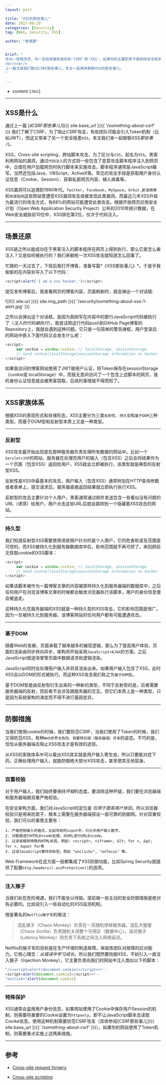 ```yaml
---
layout: post

title: "XSS的那些事儿"
date: 2017-08-29
categories: [Security]
tag: [Web, Security, XSS]

author: "袁慎建"


brief: "
作为一枚程序员，你一定经常看到或听到'CSRF'和'XSS'，如果你的主要职责不是网络安全和系统安全，有可能你能够顺溜地喊出CSRF(Cross-site request forgery)和“畸形” XSS(Cross-site scripting)的全称，但对其背后的原理却模棱两可。
<br/><br/>
上一篇文章我们聊过CSRF那些事儿，本文一起再来聊聊XSS的那些事儿。
"

---
```


* content
{:toc}

---

## XSS是什么
通过上一篇 [*《CSRF那些事儿》*]({{ site.base_url }}{{ '/something-about-csrf' }}) 我们了解了CSRF，为了阻止CSRF攻击，有些团队可能会引入Token机制（比如JWT），而这又带来了另一个安全隐患`XSS`，本文我们来一起聊聊*XSS那些事儿*。


XSS，Cross-site scripting，跨站脚本攻击，为了区分与`CSS`，起名为`XSS`。黑客利用网站的漏洞，通过`代码注入`的方式将一些包含了恶意攻击脚本程序注入到网页中，企图在用户加载网页时执行脚本来实施攻击。脚本程序通常是JavaScript编写，当然还包括Java，VBScript，ActiveX等。常见的攻击手段是获取用户身份认证信息（Cookie，Session）、获取私密网页内容、植入病毒等。


XSS漏洞可以追溯到1990年代。`Twitter`，`Facebook`，`MySpace`，`Orkut` ,`新浪微博`和`百度贴吧`这些网站曾遭受XSS漏洞攻击或被发现此类漏洞。而最近几年XSS升级为最流行的攻击方式，有68%的网站可能遭受此类攻击。根据开放网页应用安全计划（Open Web Application Security Project）公布的2010年统计数据，在Web安全威胁前10位中，XSS排在第2位，仅次于代码注入。

---

## 场景还原

XSS是之所以能成功在于黑客注入的脚本程序在网页上得到执行，那么它是怎么被注入？又是如何被执行的？我们来躺枪一次XSS攻击就知道怎么回事了。

忙碌的一天过去了，下班后我打开博客，准备写篇*《XSS那些事儿》*。于是乎我偷偷的在内容处写入了以下代码：

```js
<script>alert('I am a xss hacker.')</script>
```

提交发布博客后，我查看网页的博客内容，页面刷新时，就会弹出一个对话框:

![]({{ site.url }}{{ site.img_path }}{{ '/security/something-about-xss-1-alert.jpg' }})

之所以会弹出这个对话框，是因为我刚写在内容中的那行JavaScript代码被执行了（*注入的代码被执行*）。我尝试把这行代码push到GitHub Page博客的Repository上，我就会遇到这种问题。它只是一句简单的警告弹框，用户登录后的网站中嵌入下面代码又会发生什么呢：

```js
<script>
     var cockie = window.cockie; // localStorage, sessionStorage
     // Send cockie|localStorage|sessionStorage information to hacker
</script>
```
如果我访问的博客网站使用了JWT做用户认证，将Token保存在sessionStorage（cookie或 localStorage）中，而我无意间访问了一个包含上述脚本的网页，我的身份认证信息就会被黑客窃取，后续的事情就不得而知了。

---

## XSS家族体系
根据XSS的表现形式和存储形态，XSS主要分为三类`反射性`、`持久型`和`基于DOM`三种类型。而基于DOM型和反射型本质上又是一种类型。

---

### 反射型
XSS攻击最开始出现是在那种服务器负责处理所有数据的网站中。比如一个`Servlet+JSP`的网站，服务器在处理完用户的输入（包含XSS）之后会将结果作为一个页面（包含XSS）返回给用户，XSS就会立即被执行，该类型就是典型的反射型XSS。

反射性是XSS中最基本的攻击，用户输入（包含XSS）通常附加在HTTP查询参数或者表单上，提交请求后，服务器直接返回结果就立即执行执行XSS。

反射型的攻击主要针对个人用户。黑客通常通过邮件发送包含一些看似没有问题的URL（诱饵）给用户，用户点击这些URL后就会跳转到一个隐藏着XSS攻击的网站。

---

### 持久型
我们知道反射型XSS需要使用诱惑用户针对的是个人用户，它的危害和波及范围是可控的。而XSS被持久化到服务器数据库中后，影响范围就不再可控了。来回顾前文获取cookie的XSS脚本：

```js
<script>
     var cockie = window.cockie; // localStorage, sessionStorage
     // Send cockie|localStorage|sessionStorage information to hacker
</script>
```

如果该脚本被作为一篇博客文章的内容被原样持久化到服务器端的数据库中，之后任何用户在浏览该博客文章的时候都会触发浏览器执行该脚本，用户的身份信息便会被盗走。

这种持久化在服务器端的XSS就是一种持久型的XSS攻击，它的影响范围是很广。因为一旦被持久化到服务器，该博客网站的任何用户都有可能遭遇攻击。


---

### 基于DOM
随着Web的发展，页面承载了越来越多的展现逻辑，那么为了提高用户体验，页面的渲染由同步转向异步，架构师开始采用`JavaScript+AJAX`的方案。之后JavaScript就逐渐掌管页面中数据请求和逻辑渲染。

JavaScript同时会处理用户输入并将其渲染出来。如果用户输入包含了XSS，此时XSS会以DOM的形式被执行。而这种XSS攻击我们称之为`基于DOM型`。

基于DOM型是由反射型衍生出来的一种新的类型，不同于反射型的是，后者需要服务器端的反射，而前者不会涉及跟服务器的交互。但它们本质上是一种类型，只是因为系统架构的演变而不得不进行基因变异。


---

## 防御措施
当我们使用cookie的时候，我们要防范CSRF，当我们使用了Token的时候，我们又得防范XSS，有种`Web世界太危险，我要转后端（服务器端）开发`的姿态。不巧的是，恰恰从服务器端去阻止XSS攻击才是有效的途径。

从XSS的家族体系中可以看出XSS其实就是用户输入寄生虫，所以只要能对症下药，正确处理用户输入，就能防御绝大部分XSS攻击，甚至使其无地容身。

---

### 双重校验
对于用户输入，我们始终要保持*怀疑*的态度。要消除这种怀疑，我们要在浏览器端和服务器端做双重严格校验。

在安全架构方面，我们对JavaScript的定位是 *仅用于提高用户体验*。所以浏览器校验只是用来防君子，根本上需要在服务器端搭设一层可靠的防御网。针对双重校验，我们可以的事情主要有：

```
1. 严格控制输入的格式，比如年龄的input中，只允许用户输入数字。 
2. 对数据进行HTMLEncode处理，对URL进行URLEncode。
2. 过滤或移除特殊的HTML标签。例如: <script>, <iframe>, &lt; for <, &gt; for >, &quot for等
3. 过滤JavaScript事件的标签。例如 "onclick=", "onfocus" 等。
```

Web Framework在这方面一般都集成了XSS防御功能，比如Spring Security就提供了配置`http.headers().xssProtection()`的选项。

---

### 注入猴子
当我们处在危险境遇，我们不能坐以待毙。提前做一些主动的安全防御措施是绝对有必要的。比如说引入一些自动化的XSS监测机制。

借鉴著名的`Netflix猴子军`的做法：

>混乱猴子（Chaos Monkey）负责在一天随机停掉服务器。混乱大猩猩（Chaos Gorilla）负责随机关闭整个可用区（数据中心）。延迟猴子（Latency Monkey）则负责下系统之间注入网络延迟。

Netflix的猴子军的目标是在生产环境的制造故障，来锻炼团队对故障的应对能力。它核心理念：*从错误中学习成长*。所以我们既然要防御XSS，不妨引入一直注入猴子（Injectiion Monkey），它主要负责向我们的网站中注入类似以下的脚本：

```js
"/><script>alert(document.cookie)</script><!--
<script>alert(document.cookie)</script><!--
"onclick="alert(document.cookie)
```

---

### 特殊保护
XSS通常会盗用用户身份信息，如果网站使用了Cookie中保存用户Session的机制，则需要将重要的Cookie设置为`httponly`，即不让JavaScript脚本去读取Cooike信息。使用这种机制需要防范CSRF攻击（具体参阅[CSRF那些事儿]({{ site.base_url }}{{ '/something-about-csrf' }})）。如果你的网站使用了Token机制，则需要重点实施上述两条措施。


---

## 参考

- [Cross-site request forgery](https://en.wikipedia.org/wiki/Cross-site_request_forgery)

- [Cross-site scripting](https://en.wikipedia.org/wiki/Cross-site_scripting)






